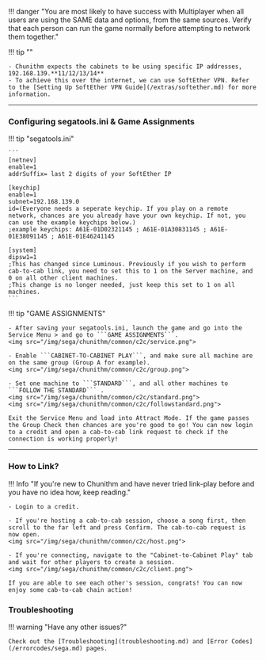 !!! danger "You are most likely to have success with Multiplayer when all users are using the SAME data and options, from the same sources. Verify that each person can run the game normally before attempting to network them together."

!!! tip ""

	- Chunithm expects the cabinets to be using specific IP addresses, 192.168.139.**11/12/13/14**
	- To achieve this over the internet, we can use SoftEther VPN. Refer to the [Setting Up SoftEther VPN Guide](/extras/softether.md) for more information.

---
### Configuring segatools.ini & Game Assignments

!!! tip "segatools.ini"

	```
	[netnev]
	enable=1
	addrSuffix= last 2 digits of your SoftEther IP

	[keychip]
	enable=1
	subnet=192.168.139.0
	id=(Everyone needs a seperate keychip. If you play on a remote network, chances are you already have your own keychip. If not, you can use the example keychips below.)
	;example keychips: A61E-01D02321145 ; A61E-01A30831145 ; A61E-01E38091145 ; A61E-01E46241145

	[system]
	dipsw1=1
	;This has changed since Luminous. Previously if you wish to perform cab-to-cab link, you need to set this to 1 on the Server machine, and 0 on all other client machines.
	;This change is no longer needed, just keep this set to 1 on all machines.
	```

!!! tip "GAME ASSIGNMENTS"

	- After saving your segatools.ini, launch the game and go into the Service Menu > and go to ```GAME ASSIGNMENTS```.
	<img src="/img/sega/chunithm/common/c2c/service.png">

	- Enable ```CABINET-TO-CABINET PLAY```, and make sure all machine are on the same group (Group A for example).
	<img src="/img/sega/chunithm/common/c2c/group.png">

	- Set one machine to ```STANDARD```, and all other machines to ```FOLLOW THE STANDARD``` .
	<img src="/img/sega/chunithm/common/c2c/standard.png">
	<img src="/img/sega/chunithm/common/c2c/followstandard.png">

	Exit the Service Menu and load into Attract Mode. If the game passes the Group Check then chances are you're good to go! You can now login to a credit and open a cab-to-cab link request to check if the connection is working properly!
	
---
### How to Link?

!!! Info "If you're new to Chunithm and have never tried link-play before and you have no idea how, keep reading."

	- Login to a credit.

	- If you're hosting a cab-to-cab session, choose a song first, then scroll to the far left and press Confirm. The cab-to-cab request is now open.
	<img src="/img/sega/chunithm/common/c2c/host.png">

	- If you're connecting, navigate to the "Cabinet-to-Cabinet Play" tab and wait for other players to create a session.
	<img src="/img/sega/chunithm/common/c2c/client.png">

	If you are able to see each other's session, congrats! You can now enjoy some cab-to-cab chain action!

### Troubleshooting

!!! warning "Have any other issues?"

	Check out the [Troubleshooting](troubleshooting.md) and [Error Codes](/errorcodes/sega.md) pages.